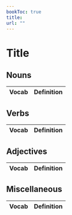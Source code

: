 ```yaml
---
bookToc: true
title:
url: ""
---
```


# Title

## Nouns

| Vocab | Definition |
| ----- | ---------- |

## Verbs

| Vocab | Definition |
| ----- | ---------- |

## Adjectives

| Vocab | Definition |
| ----- | ---------- |

## Miscellaneous

| Vocab | Definition |
| ----- | ---------- |
